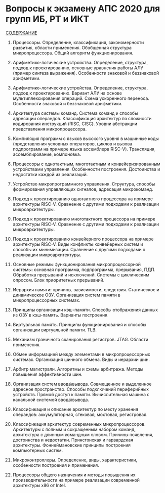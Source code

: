 # Вопросы к экзамену АПС 2020 для групп ИБ, РТ и ИКТ

[СОДЕРЖАНИЕ](../README.md)

1. Процессоры. Определение, классификация, закономерности развития, области применения. Обобщенная структура микропроцессора. Общий алгоритм функционирования.

2. Арифметико-логические устройства. Определение, структура, подход к проектированию, основные уравнения работы АЛУ (пример синтеза выражения). Особенности знаковой и беззнаковой арифметики.

3. Арифметико-логические устройства. Определение, структура, подход к проектированию. Вариант АЛУ на основе мультиплексирования операций. Схема ускоренного переноса. Особенности знаковой и беззнаковой арифметики.

4. Архитектура системы команд. Система команд и способы адресации операндов. Классификация архитектур по сложности кодирования инструкций (RISC, CISC). Уровни абстракции представления микропроцессора.

5. Компиляция программ с языков высокого уровня в машинные коды (представления условных операторов, циклов и вызова подпрограмм на примере языка ассемблера RISC-V). Трансляция, ассемблирование, компоновка.

6. Процессоры с однотактным, многотактным и конвейеризированным устройствами управления. Особенности построения. Достоинства и недостатки каждой из реализаций.

7. Устройство микропрограммного управления. Структура, способы формирования управляющих сигналов, адресация микрокоманд.

8. Подход к проектированию однотактного процессора на примере архитектуры RISC-V. Сравнение с другими подходами к реализации микроархитектуры.

9. Подход к проектированию многотактного процессора на примере архитектуры RISC-V. Сравнение с другими подходами к реализации микроархитектуры.

10. Подход к проектированию конвейерного процессора на примере архитектуры RISC-V. Виды конфликты конвейерных систем и способы их минимизации. Сравнение с другими подходами к реализации микроархитектуры.

11. Основные режимы функционирования микропроцессорной системы: основная программа, подпрограмма, прерывания, ПДП. Обработка прерываний и исключений. Системы с циклическим опросом. Блок приоритетных прерываний.

12. Иерархия памяти: причины, зависимости, следствия. Статическое и динамическое ОЗУ. Организация систем памяти в микропроцессорных системах.

13. Принципы организации кэш-памяти. Способы отображения данных из ОЗУ в кэш-память. Варианты построения.

14. Виртуальная память. Принципы функционирования и способы организации виртуальной памяти. TLB.

15. Механизм граничного сканирования регистров. JTAG. Области применения.

16. Обмен информацией между элементами в микропроцессорных системах. Организация шинного обмена. Виды и иерархии шин.

17. Арбитр магистрали. Алгоритмы и схемы арбитража. Методы повышения эффективности шин.

18. Организация систем ввода\вывода. Совмещенное и выделенное адресное пространство. Способы подключений периферийных устройств. Прямой доступ к памяти. Вычислительная машина с канальной системой ввода\вывода.

19. Классификация и описание архитектур по месту хранения операндов: аккумуляторная, стековая, мостовая, регистровая.

20. Классификация архитектур современных микропроцессоров. Архитектуры с полным и сокращенным набором команд, архитектура с длинным командным словом. Причины появления, достоинства и недостатки. Принстонская и гарвардская архитектуры. Фоннеймановские принципы построения компьютерных систем.

21. Микроконтроллеры. Определение, виды, характеристики, особенности построения и применения.

22. Процессоры общего назначения и методы повышения их производительности на примере реализации современной архитектуры x86 от Intel.

    